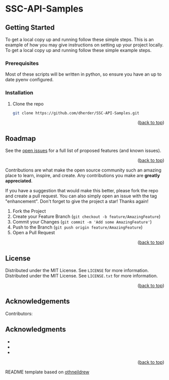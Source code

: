 # SSC-API-Samples

<!-- GETTING STARTED -->
## Getting Started

To get a local copy up and running follow these simple steps.
This is an example of how you may give instructions on setting up your project locally.
To get a local copy up and running follow these simple example steps.

### Prerequisites

Most of these scripts will be written in python, so ensure you have an up to date pyenv configured.

### Installation

1. Clone the repo
   ```sh
   git clone https://github.com/dherder/SSC-API-Samples.git
   ```


<p align="right">(<a href="#top">back to top</a>)</p>


<!-- ROADMAP -->
## Roadmap

See the [open issues](https://github.com/dherder/SSC-API-Samples/issues) for a full list of proposed features (and known issues).

<p align="right">(<a href="#top">back to top</a>)</p>

Contributions are what make the open source community such an amazing place to learn, inspire, and create. Any contributions you make are **greatly appreciated**.

If you have a suggestion that would make this better, please fork the repo and create a pull request. You can also simply open an issue with the tag "enhancement".
Don't forget to give the project a star! Thanks again!

1. Fork the Project
2. Create your Feature Branch (`git checkout -b feature/AmazingFeature`)
3. Commit your Changes (`git commit -m 'Add some AmazingFeature'`)
4. Push to the Branch (`git push origin feature/AmazingFeature`)
5. Open a Pull Request

<p align="right">(<a href="#top">back to top</a>)</p>



<!-- LICENSE -->
## License

Distributed under the MIT License. See `LICENSE` for more information.
Distributed under the MIT License. See `LICENSE.txt` for more information.

<p align="right">(<a href="#top">back to top</a>)</p>


<!-- ACKNOWLEDGEMENTS -->
## Acknowledgements
Contributors:


<!-- ACKNOWLEDGMENTS -->
## Acknowledgments

* []()
* []()
* []()

<p align="right">(<a href="#top">back to top</a>)</p>


README template based on [othneildrew](https://github.com/othneildrew/Best-README-Template)


<!-- MARKDOWN LINKS & IMAGES -->
<!-- https://www.markdownguide.org/basic-syntax/#reference-style-links -->
